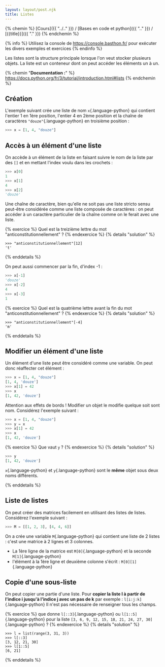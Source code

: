 ```yaml
---
layout: layout/post.njk 
title: Listes
---
```


{% chemin %}
[Cours]({{ "../.." }}) / [Bases en code et python]({{ ".." }}) / [{{title}}]({{ "." }})
{% endchemin %}

{% info %}
Utilisez la console de <https://console.basthon.fr/> pour exécuter les divers exemples et exercices
{% endinfo %}

<!-- début résumé -->

Les listes sont la structure principale lorsque l'on veut stocker plusieurs objets. La liste est un conteneur dont on peut accéder les éléments un à un.

<!-- end résumé -->

{% chemin "**Documentation :**" %}
<https://docs.python.org/fr/3/tutorial/introduction.html#lists>
{% endchemin %}

## Création

L'exemple suivant crée une liste de nom `x`{.language-python} qui contient l'entier 1 en 1ère position, l'entier 4 en 2ème position et la chaîne de caractères `"douze"`{.language-python} en troisième position :

```python
>>> x = [1, 4, "douze"]
```

## Accès à un élément d'une liste

On accède à un élément de la liste en faisant suivre le nom de la liste par des `[]` et en mettant l'index voulu dans les crochets :

```python
>>> x[0]
1
>>> x[1]
4
>>> x[2]
'douze'
```

Une chaîne de caractère, bien qu'elle ne soit pas une liste stricto sensu peut-être considérée comme une liste composée de caractères : on peut accéder à un caractère particulier de la chaîne comme on le ferait avec une liste.

{% exercice %}
Quel est la treizième lettre du mot "anticonstitutionnellement" ?
{% endexercice %}
{% details "solution" %}

```text
>>> "anticonstitutionnellement"[12]
't'
```

{% enddetails %}

On peut aussi commencer par la fin, d'index -1 :

```python
>>> x[-1]
'douze'
>>> x[-2]
4
>>> x[-3]
1
```

{% exercice %}
Quel est la quatrième lettre avant la fin du mot "anticonstitutionnellement" ?
{% endexercice %}
{% details "solution" %}

```text
>>> "anticonstitutionnellement"[-4]
'm'
```

{% enddetails %}

## Modifier un élément d'une liste

Un élément d'une liste peut être considéré comme une variable. On peut donc réaffecter cet élément :

```python
>>> x = [1, 4, "douze"]
[1, 4, 'douze']
>>> x[1] = 42
>>> x
[1, 42, 'douze']
```

Attention aux effets de bords ! Modifier un objet le modifie quelque soit sont nom. Considérez l'exemple suivant :

```python
>>> x = [1, 4, "douze"]
>>> y = x
>>> x[1] = 42
>>> x
[1, 42, 'douze']
```

{% exercice %}
Que vaut `y` ?
{% endexercice %}
{% details "solution" %}

```python
>>> y
[1, 42, 'douze']
```

`x`{.language-python} et `y`{.language-python} sont le **même** objet sous deux noms différents.

{% enddetails %}

## Liste de listes

On peut créer des matrices facilement en utilisant des listes de listes. Considérez l'exemple suivant :

```python
>>> M = [[1, 2, 3], [4, 4, 6]]
```

On a crée une variable `M`{.language-python} qui contient une liste de 2 listes : c'est une matrice à 2 lignes et 3 colonnes.

* La 1ère ligne de la matrice est `M[0]`{.language-python} et la seconde `M[1]`{.language-python}
* l'élément à la 1ère ligne et deuxième colonne s'écrit : `M[0][1]`{.language-python}

## Copie d'une sous-liste

On peut copier une partie d'une liste.
Pour **copier la liste l à partir de l'indice i jusqu'à l'indice j avec un pas de k** par exemple : `l[i:j:k]`{.language-python}
Il n'est pas nécessaire de renseigner tous les champs.

{% exercice %}
que donne `l[::3]`{.language-python} ou `l[1::5]`{.language-python} pour la liste `[3, 6, 9, 12, 15, 18, 21, 24, 27, 30]`{.language-python} ?
{% endexercice %}
{% details "solution" %}

```text
>>> l = list(range(3, 31, 3))
>>> l[::3]
[3, 12, 21, 30]
>>> l[1::5]
[6, 21]
```

{% enddetails %}
